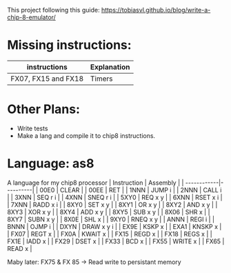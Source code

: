 This project following this guide: https://tobiasvl.github.io/blog/write-a-chip-8-emulator/

# Missing instructions:

| instructions | Explanation |
| -------------- | --------------- |
| FX07, FX15 and FX18 | Timers |

# Other Plans:
- Write tests
- Make a lang and compile it to chip8 instructions.

# Language: as8
A language for my chip8 processor
| Instruction | Assembly |
| ------------|----------|
| 00E0 | CLEAR |
| 00EE | RET |
| 1NNN | JUMP i |
| 2NNN | CALL i |
| 3XNN | SEQ r i |
| 4XNN | SNEQ r i |
| 5XY0 | REQ x y |
| 6XNN | RSET x i |
| 7XNN | RADD x i |
| 8XY0 | SET x y |
| 8XY1 | OR x y |
| 8XY2 | AND x y |
| 8XY3 | XOR x y |
| 8XY4 | ADD x y |
| 8XY5 | SUB x y |
| 8X06 | SHR x |
| 8XY7 | SUBN x y |
| 8X0E | SHL x |
| 9XY0 | RNEQ x y |
| ANNN | REGI i |
| BNNN | OJMP i |
| DXYN | DRAW x y i |
| EX9E | KSKP x |
| EXA1 | KNSKP x |
| FX07 | REGT x |
| FX0A | KWAIT x |
| FX15 | REGD x |
| FX18 | REGS x |
| FX1E | IADD x |
| FX29 | DSET x |
| FX33 | BCD x |
| FX55 | WRITE x |
| FX65 | READ x |

Maby later: FX75 & FX 85 -> Read write to persistant memory

